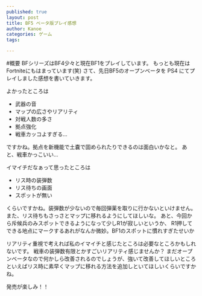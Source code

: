 ```yaml
---
published: true
layout: post
title: BF5 ベータ版プレイ感想
author: Kanoe
categories: ゲーム
tags:

---
```



#概要
BFシリーズはBF4少々と現在BF1をプレイしています。
もっとも現在はFortniteにもはまっています(笑)
さて、先日BF5のオープンベータを PS4 にてプレイしました感想を書いていきます。

<!-- more -->

よかったところは

* 武器の音
* マップの広さやリアリティ
* 対戦人数の多さ
* 拠点強化
* 戦車カッコよすぎる...

ですかね。拠点を新機能で土嚢で固められたりできるのは面白いかなと。
あと、戦車かっこいい...

イマイチだなぁって思ったところは

* リス時の装弾数
* リス待ちの画面
* スポットが無い

くらいですかね。装弾数が少ないので毎回弾薬を取りに行かないといけません。
また、リス待ちもさっさとマップに移れるようにしてほしいな。
あと、今回から斥候兵のみスポットできるようになって少しR1が寂しいというか、
R1押してできる地点にマークするあれがなんか微妙。BF1のスポットに慣れすぎたせいか

リアリティ重視で考えれば私のイマイチと感じたところは必要なところかもしれないです。
戦車の装弾数有限とかすごいリアリティ感じませんか？
まだオープンベータなので何かしら改善されるのでしょうが、強いて改善してほしいところといえばリス時に素早くマップに移れる方法を追加しといてほしいくらいですかね。

発売が楽しみ！！
